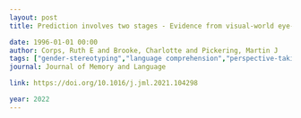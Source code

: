 ```yaml
---
layout: post
title: Prediction involves two stages - Evidence from visual-world eye-tracking

date: 1996-01-01 00:00
author: Corps, Ruth E and Brooke, Charlotte and Pickering, Martin J
tags: ["gender-stereotyping","language comprehension","perspective-taking","prediction","visual world paradigm"]
journal: Journal of Memory and Language

link: https://doi.org/10.1016/j.jml.2021.104298

year: 2022
---
```



